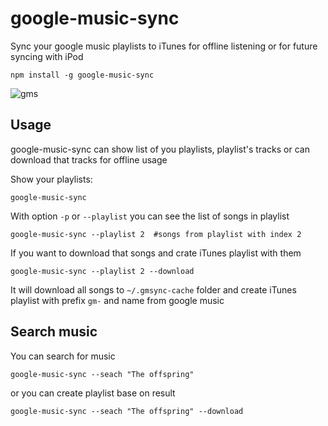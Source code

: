 # google-music-sync

Sync your google music playlists to iTunes for offline listening or for future syncing with iPod

	npm install -g google-music-sync

![gms](https://cloud.githubusercontent.com/assets/1421128/11244770/04f29202-8e18-11e5-964c-b7ae6f48b1a7.gif)


## Usage

google-music-sync can show list of you playlists, playlist's tracks or can download that tracks for offline usage

Show your playlists:

	google-music-sync

With option `-p` or `--playlist` you can see the list of songs in playlist

	google-music-sync --playlist 2  #songs from playlist with index 2

If you want to download that songs and crate iTunes playlist with them

	google-music-sync --playlist 2 --download

It will download all songs to `~/.gmsync-cache` folder and create iTunes playlist with prefix `gm-` and name from google music

## Search music

You can search for music

	google-music-sync --seach "The offspring"

or you can create playlist base on result

	google-music-sync --seach "The offspring" --download

